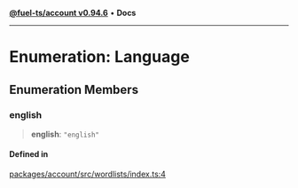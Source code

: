 [**@fuel-ts/account v0.94.6**](../index.md) • **Docs**

***

# Enumeration: Language

## Enumeration Members

### english

> **english**: `"english"`

#### Defined in

[packages/account/src/wordlists/index.ts:4](https://github.com/FuelLabs/fuels-ts/blob/edc427a506b3935e5c3045680dbc2670666cb638/packages/account/src/wordlists/index.ts#L4)
